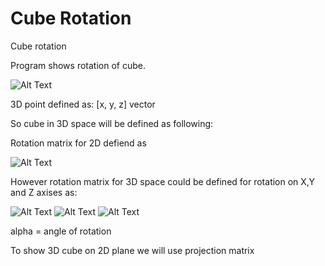 # Cube Rotation
Cube rotation

Program shows rotation of cube.

![Alt Text](https://media.giphy.com/media/bYSPDrAA5vbt7aoIOA/giphy.gif)

3D point defined as:
[x, y, z] vector

So cube in 3D space will be defined as following:


Rotation matrix for 2D defiend as

![Alt Text](https://wikimedia.org/api/rest_v1/media/math/render/svg/79fd134eb72cc53251a3e4c435f376f9f8c1d510)

However rotation matrix for 3D space could be defined for rotation on X,Y and Z axises as:

![Alt Text](https://wikimedia.org/api/rest_v1/media/math/render/svg/f35cf49cb8714e3e25cfa2a3671cba75ae61e6a2)
![Alt Text](https://wikimedia.org/api/rest_v1/media/math/render/svg/7f87f0ca8aa09cf4c35f872dc5c224f8864e02c8)
![Alt Text](https://wikimedia.org/api/rest_v1/media/math/render/svg/f68867da6eac256c61c4cba400a8c1fa6dc39f18)

alpha = angle of rotation


To show 3D cube on 2D plane we will use projection matrix
